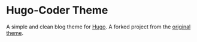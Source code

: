# Hugo-Coder Theme

A simple and clean blog theme for [Hugo](https://gohugo.io/). A forked project from the [original theme](https://github.com/luizdepra/hugo-coder).
